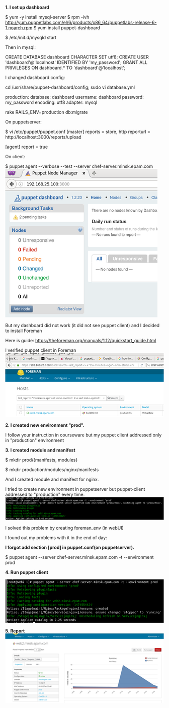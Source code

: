 **1. I set up dashboard**

$ yum -y install mysql-server
$ rpm -ivh http://yum.puppetlabs.com/el/6/products/x86_64/puppetlabs-release-6-1.noarch.rpm
$ yum install puppet-dashboard

$ /etc/init.d/mysqld start

Then in mysql:


CREATE DATABASE dashboard CHARACTER SET utf8;
CREATE USER 'dashboard'@'localhost' IDENTIFIED BY 'my_password';
GRANT ALL PRIVILEGES ON dashboard.* TO 'dashboard'@'localhost';

I changed dashboard config:

cd /usr/share/puppet-dashboard/config;
sudo vi database.yml

production:
  database: dashboard
  username: dashboard
  password: my_password
  encoding: utf8
  adapter: mysql


rake RAILS_ENV=production db:migrate 


On puppetserver:

$ vi /etc/puppet/puppet.conf
[master]
reports = store, http
reporturl = http://localhost:3000/reports/upload

[agent]
report = true


On client:

$ puppet agent --verbose --test --server chef-server.minsk.epam.com
![](https://github.com/evgeniy-krupen/lesson13/blob/master/source/dash.png)

But my dashboard did not work (it did not see puppet client) and I decided to install Foreman

Here is guide: https://theforeman.org/manuals/1.12/quickstart_guide.html

I verified puppet client in Foreman
![](https://github.com/evgeniy-krupen/lesson13/blob/master/source/f_foreman2.png)

**2. I created new environment "prod".**

I follow your instruction in courseware but my puppet client addressed only in "production" environment

**3. I created module and manifest**

$ mkdir prod/{manifests, modules}

$ mkdir production/modules/nginx/manifests

And I created module and manifest for nginx.

I tried to create new environment in puppetserver but puppet-client addressed to "production" every time.
![](https://github.com/evgeniy-krupen/lesson13/blob/master/source/issue1.png)

I solved this problem by creating foreman_env (in webUI)


I found out my problems with it in the end of day:

**I forgot add section [prod] in puppet.conf(on puppetserver).**


$ puppet agent --server chef-server.minsk.epam.com -t --environment prod

**4. Run puppet client**

![](https://github.com/evgeniy-krupen/lesson13/blob/master/source/c_exit.png)

**5. Report**
![](https://github.com/evgeniy-krupen/lesson13/blob/master/source/f_graph.png)



